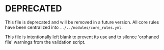 # DEPRECATED

This file is deprecated and will be removed in a future version. All core rules have been centralized into `../../modules/core_rules.yml`.

This file is intentionally left blank to prevent its use and to silence 'orphaned file' warnings from the validation script.
